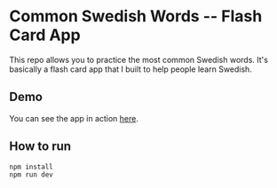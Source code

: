 # Common Swedish Words -- Flash Card App

This repo allows you to practice the most common Swedish words.
It's basically a flash card app that I built to help people
learn Swedish.

## Demo

You can see the app in action [here](https://svenska.davor.se/).

## How to run

```sh
npm install
npm run dev
```

